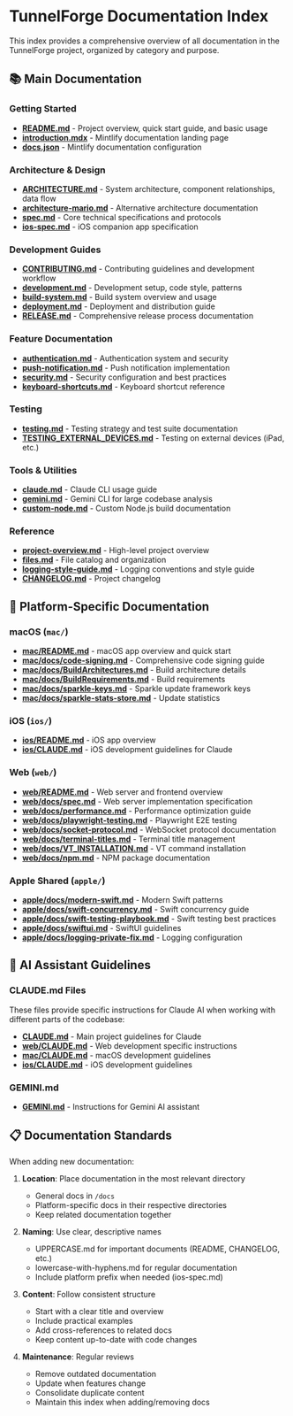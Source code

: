 # TunnelForge Documentation Index

This index provides a comprehensive overview of all documentation in the TunnelForge project, organized by category and purpose.

## 📚 Main Documentation

### Getting Started
- [**README.md**](../README.md) - Project overview, quick start guide, and basic usage
- [**introduction.mdx**](introduction.mdx) - Mintlify documentation landing page
- [**docs.json**](../docs.json) - Mintlify documentation configuration

### Architecture & Design
- [**ARCHITECTURE.md**](ARCHITECTURE.md) - System architecture, component relationships, data flow
- [**architecture-mario.md**](architecture-mario.md) - Alternative architecture documentation
- [**spec.md**](spec.md) - Core technical specifications and protocols
- [**ios-spec.md**](ios-spec.md) - iOS companion app specification

### Development Guides
- [**CONTRIBUTING.md**](CONTRIBUTING.md) - Contributing guidelines and development workflow
- [**development.md**](development.md) - Development setup, code style, patterns
- [**build-system.md**](build-system.md) - Build system overview and usage
- [**deployment.md**](deployment.md) - Deployment and distribution guide
- [**RELEASE.md**](RELEASE.md) - Comprehensive release process documentation

### Feature Documentation
- [**authentication.md**](authentication.md) - Authentication system and security
- [**push-notification.md**](push-notification.md) - Push notification implementation
- [**security.md**](security.md) - Security configuration and best practices
- [**keyboard-shortcuts.md**](keyboard-shortcuts.md) - Keyboard shortcut reference

### Testing
- [**testing.md**](testing.md) - Testing strategy and test suite documentation
- [**TESTING_EXTERNAL_DEVICES.md**](TESTING_EXTERNAL_DEVICES.md) - Testing on external devices (iPad, etc.)

### Tools & Utilities
- [**claude.md**](claude.md) - Claude CLI usage guide
- [**gemini.md**](gemini.md) - Gemini CLI for large codebase analysis
- [**custom-node.md**](custom-node.md) - Custom Node.js build documentation

### Reference
- [**project-overview.md**](project-overview.md) - High-level project overview
- [**files.md**](files.md) - File catalog and organization
- [**logging-style-guide.md**](logging-style-guide.md) - Logging conventions and style guide
- [**CHANGELOG.md**](../CHANGELOG.md) - Project changelog

## 🍎 Platform-Specific Documentation

### macOS (`mac/`)
- [**mac/README.md**](../mac/README.md) - macOS app overview and quick start
- [**mac/docs/code-signing.md**](../mac/docs/code-signing.md) - Comprehensive code signing guide
- [**mac/docs/BuildArchitectures.md**](../mac/docs/BuildArchitectures.md) - Build architecture details
- [**mac/docs/BuildRequirements.md**](../mac/docs/BuildRequirements.md) - Build requirements
- [**mac/docs/sparkle-keys.md**](../mac/docs/sparkle-keys.md) - Sparkle update framework keys
- [**mac/docs/sparkle-stats-store.md**](../mac/docs/sparkle-stats-store.md) - Update statistics

### iOS (`ios/`)
- [**ios/README.md**](../ios/README.md) - iOS app overview
- [**ios/CLAUDE.md**](../ios/CLAUDE.md) - iOS development guidelines for Claude

### Web (`web/`)
- [**web/README.md**](../web/README.md) - Web server and frontend overview
- [**web/docs/spec.md**](../web/docs/spec.md) - Web server implementation specification
- [**web/docs/performance.md**](../web/docs/performance.md) - Performance optimization guide
- [**web/docs/playwright-testing.md**](../web/docs/playwright-testing.md) - Playwright E2E testing
- [**web/docs/socket-protocol.md**](../web/docs/socket-protocol.md) - WebSocket protocol documentation
- [**web/docs/terminal-titles.md**](../web/docs/terminal-titles.md) - Terminal title management
- [**web/docs/VT_INSTALLATION.md**](../web/docs/VT_INSTALLATION.md) - VT command installation
- [**web/docs/npm.md**](../web/docs/npm.md) - NPM package documentation

### Apple Shared (`apple/`)
- [**apple/docs/modern-swift.md**](../apple/docs/modern-swift.md) - Modern Swift patterns
- [**apple/docs/swift-concurrency.md**](../apple/docs/swift-concurrency.md) - Swift concurrency guide
- [**apple/docs/swift-testing-playbook.md**](../apple/docs/swift-testing-playbook.md) - Swift testing best practices
- [**apple/docs/swiftui.md**](../apple/docs/swiftui.md) - SwiftUI guidelines
- [**apple/docs/logging-private-fix.md**](../apple/docs/logging-private-fix.md) - Logging configuration

## 🤖 AI Assistant Guidelines

### CLAUDE.md Files
These files provide specific instructions for Claude AI when working with different parts of the codebase:

- [**CLAUDE.md**](../CLAUDE.md) - Main project guidelines for Claude
- [**web/CLAUDE.md**](../web/CLAUDE.md) - Web development specific instructions
- [**mac/CLAUDE.md**](../mac/CLAUDE.md) - macOS development guidelines
- [**ios/CLAUDE.md**](../ios/CLAUDE.md) - iOS development guidelines

### GEMINI.md
- [**GEMINI.md**](../GEMINI.md) - Instructions for Gemini AI assistant

## 📋 Documentation Standards

When adding new documentation:

1. **Location**: Place documentation in the most relevant directory
   - General docs in `/docs`
   - Platform-specific docs in their respective directories
   - Keep related documentation together

2. **Naming**: Use clear, descriptive names
   - UPPERCASE.md for important documents (README, CHANGELOG, etc.)
   - lowercase-with-hyphens.md for regular documentation
   - Include platform prefix when needed (ios-spec.md)

3. **Content**: Follow consistent structure
   - Start with a clear title and overview
   - Include practical examples
   - Add cross-references to related docs
   - Keep content up-to-date with code changes

4. **Maintenance**: Regular reviews
   - Remove outdated documentation
   - Update when features change
   - Consolidate duplicate content
   - Maintain this index when adding/removing docs